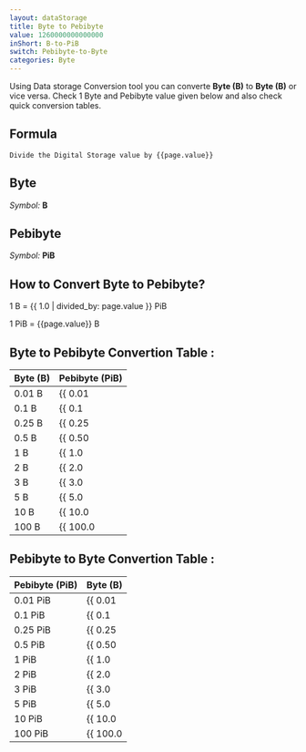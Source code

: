 ```yaml
---
layout: dataStorage
title: Byte to Pebibyte
value: 1260000000000000
inShort: B-to-PiB
switch: Pebibyte-to-Byte
categories: Byte
---
```


Using Data storage Conversion tool you can converte **Byte (B)** to **Byte (B)** or vice versa. Check 1 Byte and Pebibyte value given below and also check quick conversion tables.

## Formula
`Divide the Digital Storage value by {{page.value}}`

## Byte
*Symbol:* **B**

## Pebibyte
*Symbol:* **PiB**

## How to Convert Byte to Pebibyte?

1 B = {{ 1.0 | divided_by: page.value }} PiB

1 PiB = {{page.value}} B


## Byte to Pebibyte Convertion Table :

| Byte (B) | Pebibyte (PiB) |
| ---- | ---- |
| 0.01 B | {{ 0.01 | divided_by: page.value }} PiB |
| 0.1 B | {{ 0.1 | divided_by: page.value }} PiB |
| 0.25 B | {{ 0.25 | divided_by: page.value }} PiB |
| 0.5 B | {{ 0.50 | divided_by: page.value }} PiB |
| 1 B | {{ 1.0 | divided_by: page.value }} PiB |
| 2 B | {{ 2.0 | divided_by: page.value }} PiB |
| 3 B | {{ 3.0 | divided_by: page.value }} PiB |
| 5 B | {{ 5.0 | divided_by: page.value }} PiB |
| 10 B | {{ 10.0 | divided_by: page.value }} PiB |
| 100 B | {{ 100.0 | divided_by: page.value }} PiB |

## Pebibyte to Byte Convertion Table :

| Pebibyte (PiB) | Byte (B) |
| ---- | ---- |
| 0.01 PiB | {{ 0.01 | times: page.value }} B |
| 0.1 PiB | {{ 0.1 | times: page.value }} B |
| 0.25 PiB | {{ 0.25 | times: page.value }} B |
| 0.5 PiB | {{ 0.50 | times: page.value }} B |
| 1 PiB | {{ 1.0 | times: page.value }} B |
| 2 PiB | {{ 2.0 | times: page.value }} B |
| 3 PiB | {{ 3.0 | times: page.value }} B |
| 5 PiB | {{ 5.0 | times: page.value }} B |
| 10 PiB | {{ 10.0 | times: page.value }} B |
| 100 PiB | {{ 100.0 | times: page.value }} B |


<script>
document.getElementById('selectInput')[1].selected = true
document.getElementById('selectOutput')[21].selected = true
</script>
